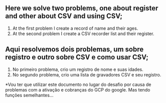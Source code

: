 ## Here we solve two problems, one about register and other about CSV and using CSV;

1. At the first problem I create a record of name and their ages.
2. At the second problem I create a CSV recorder list and their register.



## Aqui resolvemos dois problemas, um sobre registro e outro sobre CSV e como usar CSV;

1. No primeiro problema, crio um registro de nome e suas idades.
2. No segundo problema, crio uma lista de gravadores CSV e seu registro.

*Vou ter que utilizar este documento no lugar do desafio por causa de problemas com a ativação e cobranças do GCP do google. Mas tendo funções semelhantes...
